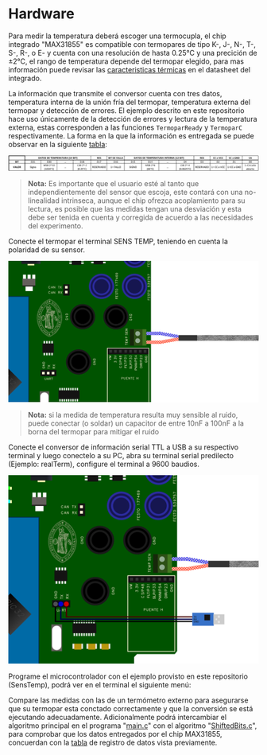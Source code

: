 # Hardware

Para medir la temperatura deberá escoger una termocupla, el chip integrado "MAX31855" es compatible con termopares de tipo K-, J-, N-, T-, S-, R-, o E- y cuenta con una resolución de hasta 0.25°C y una precición de &plusmn;2°C, el rango de temperatura depende del termopar elegido, para mas información puede revisar las [caracteristicas térmicas](https://www.analog.com/media/en/technical-documentation/data-sheets/max31855.pdf#MAX31855%20DS.indd%3AAnchor%3A9803) en el datasheet del integrado.

La información que transmite el conversor cuenta con tres datos, temperatura interna de la unión fría del termopar, temperatura externa del termopar y detección de errores. El ejemplo descrito en este repositorio hace uso únicamente de la detección de errores y lectura de la temperatura externa, estas corresponden a las funciones ``TermoparReady`` y ``TermoparC`` respectivamente. La forma en la que la información es entregada se puede observar en la siguiente [tabla](https://www.analog.com/media/en/technical-documentation/data-sheets/max31855.pdf#MAX31855%20DS.indd%3AAnchor%2021%3A9811):

![](https://github.com/CXBRexDevs/Codigos-ejemplo-CXB/blob/main/images/TablaMAXDatos.png?raw=true)

> **Nota:** Es importante que el usuario esté al tanto que independientemente del sensor que escoja, este contará con una no-linealidad intrinseca, aunque el chip ofrezca acoplamiento para su lectura, es posible que las medidas tengan una desviación y esta debe ser tenida en cuenta y corregida de acuerdo a las necesidades del experimento.

Conecte el termopar el terminal SENS TEMP, teniendo en cuenta la polaridad de su sensor.

![](https://github.com/CXBRexDevs/Codigos-ejemplo-CXB/blob/main/images/SenTempClose.png?raw=true)

> **Nota:** si la medida de temperatura resulta muy sensible al ruido, puede conectar (o soldar) un capacitor de entre 10nF a 100nF a la borna del termopar para mitigar el ruido

Conecte el conversor de información serial TTL a USB a su respectivo terminal y luego conectelo a su PC, abra su terminal serial predilecto (Ejemplo: realTerm), configure el terminal a 9600 baudios.

![](https://github.com/CXBRexDevs/Codigos-ejemplo-CXB/blob/main/images/SenTempUARTclose.png?raw=true)

Programe el microcontrolador con el ejemplo provisto en este repositorio (SensTemp), podrá ver en el terminal el siguiente menú:



Compare las medidas con las de un termómetro externo para asegurarse que su termopar esta conctado correctamente y que la conversión se está ejecutando adecuadamente. Adicionalmente podrá intercambiar el algoritmo principal en el programa "[main.c](https://github.com/CXBRexDevs/Codigos-ejemplo-CXB/blob/main/SensTemp/firmware/src/main.c)" con el algoritmo "[ShiftedBits.c](https://github.com/CXBRexDevs/Codigos-ejemplo-CXB/blob/main/SensTemp/firmware/ShiftedBits.c)", para comprobar que los datos entregados por el chip MAX31855, concuerdan con la [tabla](https://www.analog.com/media/en/technical-documentation/data-sheets/max31855.pdf#MAX31855%20DS.indd%3AAnchor%2021%3A9811) de registro de datos vista previamente. 
